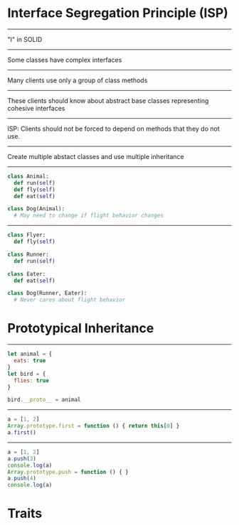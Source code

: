 Interface Segregation Principle (ISP)
=====================================

---

"I" in SOLID

---

Some classes have complex interfaces

---

Many clients use only a group of class methods

---

These clients should know about abstract base classes representing cohesive interfaces

---

ISP: Clients should not be forced to depend on methods that they do not use.

---

Create multiple abstact classes and use multiple inheritance

---

```python
class Animal:
  def run(self)
  def fly(self)
  def eat(self)

class Dog(Animal):
  # May need to change if flight behavior changes
```

---

```python
class Flyer:
  def fly(self)

class Runner:
  def run(self)

class Eater:
  def eat(self)

class Dog(Runner, Eater):
  # Never cares about flight behavior
```

Prototypical Inheritance
========================

---

```javascript
let animal = {
  eats: true
}
let bird = {
  flies: true
}

bird.__proto__ = animal
```

---

```javascript
a = [1, 2]
Array.prototype.first = function () { return this[0] }
a.first()
```

---

```javascript
a = [1, 2]
a.push(3)
console.log(a)
Array.prototype.push = function () { }
a.push(4)
console.log(a)
```

Traits
======
